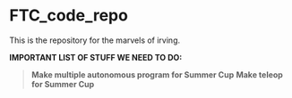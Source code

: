 # FTC_code_repo
This is the repository for the marvels of irving. 


**IMPORTANT LIST OF STUFF WE NEED TO DO:**

> **Make multiple autonomous program for Summer Cup**
> **Make teleop for Summer Cup**